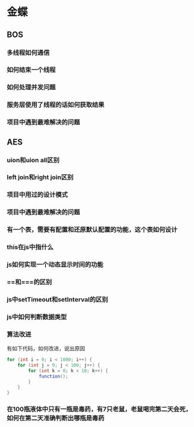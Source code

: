 # 金蝶

## BOS

### 多线程如何通信

### 如何结束一个线程

### 如何处理并发问题

### 服务层使用了线程的话如何获取结果

### 项目中遇到最难解决的问题

## AES

### uion和uion all区别

### left join和right join区别

### 项目中用过的设计模式

### 项目中遇到最难解决的问题

### 有一个表，需要有配置和还原默认配置的功能，这个表如何设计

### this在js中指什么

### js如何实现一个动态显示时间的功能

### ==和===的区别

### js中setTimeout和setInterval的区别

### js中如何判断数据类型

### 算法改进
有如下代码，如何改进，说出原因
```java
for (int i = 0; i < 1000; i++) {
    for (int j = 0; j < 100; j++) {
        for (int k = 0; k < 10; k++) {
            function();
        }
    }
}
```

### 在100瓶液体中只有一瓶是毒药，有7只老鼠，老鼠喝完第二天会死，如何在第二天准确判断出哪瓶是毒药

